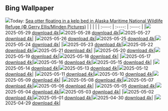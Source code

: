 ## Bing Wallpaper
![](./wallpaper/2025-05-29.jpg)Today: [Sea otter floating in a kelp bed in Alaska Maritime National Wildlife Refuge (© Gerry Ellis/Minden Pictures)](./wallpaper/2025-05-29.jpg)
|      |      |      |
| :----: | :----: | :----: |
|![](./wallpaper/2025-05-29_sm.jpg)2025-05-29 [download 4k](./wallpaper/2025-05-29.jpg)|![](./wallpaper/2025-05-28_sm.jpg)2025-05-28 [download 4k](./wallpaper/2025-05-28.jpg)|![](./wallpaper/2025-05-27_sm.jpg)2025-05-27 [download 4k](./wallpaper/2025-05-27.jpg)|
|![](./wallpaper/2025-05-26_sm.jpg)2025-05-26 [download 4k](./wallpaper/2025-05-26.jpg)|![](./wallpaper/2025-05-25_sm.jpg)2025-05-25 [download 4k](./wallpaper/2025-05-25.jpg)|![](./wallpaper/2025-05-24_sm.jpg)2025-05-24 [download 4k](./wallpaper/2025-05-24.jpg)|
|![](./wallpaper/2025-05-23_sm.jpg)2025-05-23 [download 4k](./wallpaper/2025-05-23.jpg)|![](./wallpaper/2025-05-22_sm.jpg)2025-05-22 [download 4k](./wallpaper/2025-05-22.jpg)|![](./wallpaper/2025-05-21_sm.jpg)2025-05-21 [download 4k](./wallpaper/2025-05-21.jpg)|
|![](./wallpaper/2025-05-20_sm.jpg)2025-05-20 [download 4k](./wallpaper/2025-05-20.jpg)|![](./wallpaper/2025-05-19_sm.jpg)2025-05-19 [download 4k](./wallpaper/2025-05-19.jpg)|![](./wallpaper/2025-05-18_sm.jpg)2025-05-18 [download 4k](./wallpaper/2025-05-18.jpg)|
|![](./wallpaper/2025-05-17_sm.jpg)2025-05-17 [download 4k](./wallpaper/2025-05-17.jpg)|![](./wallpaper/2025-05-16_sm.jpg)2025-05-16 [download 4k](./wallpaper/2025-05-16.jpg)|![](./wallpaper/2025-05-15_sm.jpg)2025-05-15 [download 4k](./wallpaper/2025-05-15.jpg)|
|![](./wallpaper/2025-05-14_sm.jpg)2025-05-14 [download 4k](./wallpaper/2025-05-14.jpg)|![](./wallpaper/2025-05-13_sm.jpg)2025-05-13 [download 4k](./wallpaper/2025-05-13.jpg)|![](./wallpaper/2025-05-12_sm.jpg)2025-05-12 [download 4k](./wallpaper/2025-05-12.jpg)|
|![](./wallpaper/2025-05-11_sm.jpg)2025-05-11 [download 4k](./wallpaper/2025-05-11.jpg)|![](./wallpaper/2025-05-10_sm.jpg)2025-05-10 [download 4k](./wallpaper/2025-05-10.jpg)|![](./wallpaper/2025-05-09_sm.jpg)2025-05-09 [download 4k](./wallpaper/2025-05-09.jpg)|
|![](./wallpaper/2025-05-08_sm.jpg)2025-05-08 [download 4k](./wallpaper/2025-05-08.jpg)|![](./wallpaper/2025-05-07_sm.jpg)2025-05-07 [download 4k](./wallpaper/2025-05-07.jpg)|![](./wallpaper/2025-05-06_sm.jpg)2025-05-06 [download 4k](./wallpaper/2025-05-06.jpg)|
|![](./wallpaper/2025-05-05_sm.jpg)2025-05-05 [download 4k](./wallpaper/2025-05-05.jpg)|![](./wallpaper/2025-05-04_sm.jpg)2025-05-04 [download 4k](./wallpaper/2025-05-04.jpg)|![](./wallpaper/2025-05-03_sm.jpg)2025-05-03 [download 4k](./wallpaper/2025-05-03.jpg)|
|![](./wallpaper/2025-05-02_sm.jpg)2025-05-02 [download 4k](./wallpaper/2025-05-02.jpg)|![](./wallpaper/2025-05-01_sm.jpg)2025-05-01 [download 4k](./wallpaper/2025-05-01.jpg)|![](./wallpaper/2025-04-30_sm.jpg)2025-04-30 [download 4k](./wallpaper/2025-04-30.jpg)|
|![](./wallpaper/2025-04-29_sm.jpg)2025-04-29 [download 4k](./wallpaper/2025-04-29.jpg)|
